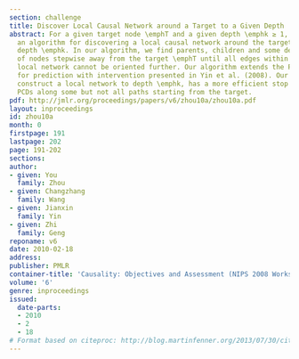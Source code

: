 ```yaml
---
section: challenge
title: Discover Local Causal Network around a Target to a Given Depth
abstract: For a given target node \emphT and a given depth \emphk ≥ 1, we propose
  an algorithm for discovering a local causal network around the target \emphT to
  depth \emphk. In our algorithm, we find parents, children and some descendants (PCD)
  of nodes stepwise away from the target \emphT until all edges within the depth \emphk
  local network cannot be oriented further. Our algorithm extends the PCD-by-PCD algorithm
  for prediction with intervention presented in Yin et al. (2008). Our algorithm can
  construct a local network to depth \emphk, has a more efficient stop rule and finds
  PCDs along some but not all paths starting from the target.
pdf: http://jmlr.org/proceedings/papers/v6/zhou10a/zhou10a.pdf
layout: inproceedings
id: zhou10a
month: 0
firstpage: 191
lastpage: 202
page: 191-202
sections: 
author:
- given: You
  family: Zhou
- given: Changzhang
  family: Wang
- given: Jianxin
  family: Yin
- given: Zhi
  family: Geng
reponame: v6
date: 2010-02-18
address: 
publisher: PMLR
container-title: 'Causality: Objectives and Assessment (NIPS 2008 Workshop)'
volume: '6'
genre: inproceedings
issued:
  date-parts:
  - 2010
  - 2
  - 18
# Format based on citeproc: http://blog.martinfenner.org/2013/07/30/citeproc-yaml-for-bibliographies/
---
```

